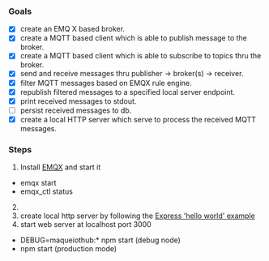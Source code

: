 ### Goals
- [x] create an EMQ X based broker.
- [x] create a MQTT based client which is able to publish message to the broker.
- [x] create a MQTT based client which is able to subscribe to topics thru the broker.
- [x] send and receive messages thru publisher -> broker(s) -> receiver.
- [x] filter MQTT messages based on EMQX rule engine.
- [x] republish filtered messages to a specified local server endpoint.
- [x] print received messages to stdout.
- [ ] persist received messages to db.
- [x] create a local HTTP server which serve to process the received MQTT messages.

### Steps
1. Install [EMQX](https://docs.emqx.io/docs/broker/v3/cn/install.html#macos) and start it
* emqx start
* emqx_ctl status
2. 
2. create local http server by following the [Express 'hello world' example](https://expressjs.com/en/starter/hello-world.html)
2. start web server at localhost port 3000
- DEBUG=maqueiothub:* npm start (debug node)
- npm start (production mode)

